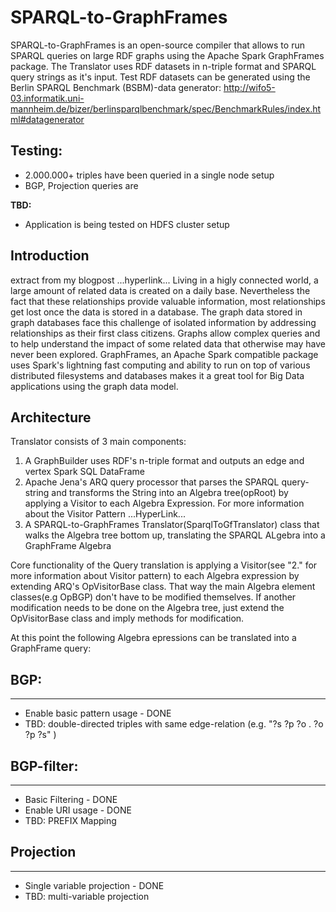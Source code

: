 # SPARQL-to-GraphFrames
SPARQL-to-GraphFrames is an open-source compiler that allows to run SPARQL queries on large RDF graphs using the Apache Spark GraphFrames package.
The Translator uses RDF datasets in n-triple format and SPARQL query strings as it's input. Test RDF datasets can be generated using the Berlin SPARQL Benchmark (BSBM)-data generator: 
http://wifo5-03.informatik.uni-mannheim.de/bizer/berlinsparqlbenchmark/spec/BenchmarkRules/index.html#datagenerator

Testing:
---
* 2.000.000+ triples have been queried in a single node setup
* BGP, Projection queries are 

**TBD:**

* Application is being tested on HDFS cluster setup

Introduction
---
extract from my blogpost ...hyperlink...
Living in a higly connected world, a large amount of related data is created on a daily base. Nevertheless the fact that these relationships provide valuable information, most relationships get lost once the data is stored in a database. The graph data stored in graph databases face this challenge of isolated information by addressing relationships as their first class citizens.
Graphs allow complex queries and to help understand the impact of some related data that otherwise may have never been explored.
GraphFrames, an Apache Spark compatible package uses Spark's lightning fast computing and ability to run on top of various distributed filesystems and databases makes it a great tool for Big Data applications using the graph data model.


Architecture
---
Translator consists of 3 main components:
1. A GraphBuilder uses RDF's n-triple format and outputs an edge and vertex Spark SQL DataFrame
2. Apache Jena's ARQ query processor that parses the SPARQL query-string and transforms the String into an Algebra tree(opRoot) by applying a Visitor to each Algebra Expression. For more information about the Visitor Pattern ...HyperLink...
3. A SPARQL-to-GraphFrames Translator(SparqlToGfTranslator) class that walks the Algebra tree bottom up, translating the SPARQL ALgebra into a GraphFrame Algebra

Core functionality of the Query translation is applying a Visitor(see "2." for more information about Visitor pattern) to each Algebra expression by extending ARQ's OpVisitorBase class. That way the main Algebra element classes(e.g OpBGP) don't have to be modified themselves.
If another modification needs to be done on the Algebra tree, just extend the OpVisitorBase class and imply methods for modification.

At this point the following Algebra epressions can be translated into a GraphFrame query:

BGP:
---
---
* Enable basic pattern usage - DONE
* TBD: double-directed triples with same edge-relation (e.g. "?s ?p ?o . ?o ?p ?s" )

BGP-filter:
---
---
* Basic Filtering - DONE
* Enable URI usage - DONE
* TBD: PREFIX Mapping 

Projection
---
---
* Single variable projection - DONE
* TBD: multi-variable projection









